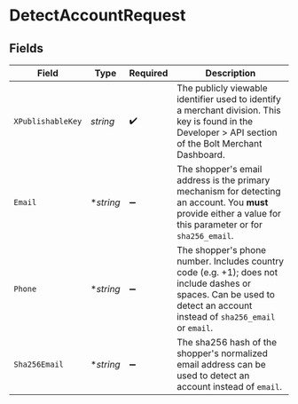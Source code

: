# DetectAccountRequest


## Fields

| Field                                                                                                                                                                  | Type                                                                                                                                                                   | Required                                                                                                                                                               | Description                                                                                                                                                            |
| ---------------------------------------------------------------------------------------------------------------------------------------------------------------------- | ---------------------------------------------------------------------------------------------------------------------------------------------------------------------- | ---------------------------------------------------------------------------------------------------------------------------------------------------------------------- | ---------------------------------------------------------------------------------------------------------------------------------------------------------------------- |
| `XPublishableKey`                                                                                                                                                      | *string*                                                                                                                                                               | :heavy_check_mark:                                                                                                                                                     | The publicly viewable identifier used to identify a merchant division. This key is found in the Developer > API section of the Bolt Merchant Dashboard.                |
| `Email`                                                                                                                                                                | **string*                                                                                                                                                              | :heavy_minus_sign:                                                                                                                                                     | The shopper's email address is the primary mechanism for detecting an account. You **must** provide either a value for this parameter or for `sha256_email`.           |
| `Phone`                                                                                                                                                                | **string*                                                                                                                                                              | :heavy_minus_sign:                                                                                                                                                     | The shopper's phone number. Includes country code (e.g. +1); does not include dashes or spaces. Can be used to detect an account instead of `sha256_email` or `email`. |
| `Sha256Email`                                                                                                                                                          | **string*                                                                                                                                                              | :heavy_minus_sign:                                                                                                                                                     | The sha256 hash of the shopper's normalized email address can be used to detect an account instead of `email`.                                                         |